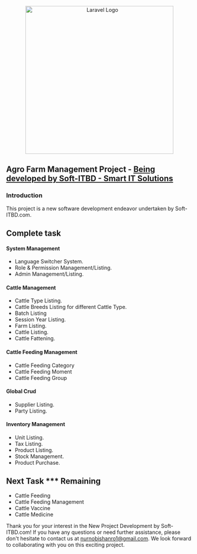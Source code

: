 <p align="center"><a href="https://soft-itbd.com" target="_blank">
<img src="https://soft-itbd.com/uploads/pPfdJdl0LML9wHXmZxNDgNdYytiJUU-metac09GVC1JVEJELkNPTSAoMSkuZ2lm-.gif" width="400" alt="Laravel Logo"></a></p>


## Agro Farm Management Project -  <a href="https://soft-itbd.com" target="_blank" class="text-decoration-none text-success">Being developed by Soft-ITBD - Smart IT Solutions</a>

### Introduction
This project is a new software development endeavor undertaken by Soft-ITBD.com.

## Complete task

#### System Management
- Language Switcher System.
- Role & Permission Management/Listing.
- Admin Management/Listing.

#### Cattle Management
- Cattle Type Listing.
- Cattle Breeds Listing for different Cattle Type.
- Batch Listing
- Session Year Listing.
- Farm Listing.
- Cattle Listing.
- Cattle Fattening.
#### Cattle Feeding Management
- Cattle Feeding Category
- Cattle Feeding Moment
- Cattle Feeding Group

#### Global Crud
- Supplier Listing.
- Party Listing.

#### Inventory Management
- Unit Listing.
- Tax Listing.
- Product Listing.
- Stock Management.
- Product Purchase.

## Next Task *** Remaining
- Cattle Feeding 
- Cattle Feeding Management
- Cattle Vaccine
- Cattle Medicine



Thank you for your interest in the New Project Development by Soft-ITBD.com! If you have any questions or need further assistance, please don't hesitate to contact us at nurnobishanro1@gmail.com. We look forward to collaborating with you on this exciting project.

